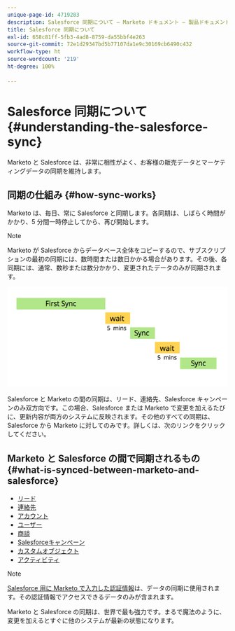 ```yaml
---
unique-page-id: 4719283
description: Salesforce 同期について — Marketo ドキュメント — 製品ドキュメント
title: Salesforce 同期について
exl-id: 658c81ff-5fb3-4ad8-8759-da55bbf4e263
source-git-commit: 72e1d29347bd5b77107da1e9c30169cb6490c432
workflow-type: ht
source-wordcount: '219'
ht-degree: 100%

---
```


# Salesforce 同期について {#understanding-the-salesforce-sync}

Marketo と Salesforce は、非常に相性がよく、お客様の販売データとマーケティングデータの同期を維持します。

## 同期の仕組み {#how-sync-works}

Marketo は、毎日、常に Salesforce と同期します。各同期は、しばらく時間がかかり、5 分間一時停止してから、再び開始します。

>[!NOTE]
>
>Marketo が Salesforce からデータベース全体をコピーするので、サブスクリプションの最初の同期には、数時間または数日かかる場合があります。その後、各同期には、通常、数秒または数分かかり、変更されたデータのみが同期されます。

![](assets/sync-illustration.png)

Salesforce と Marketo の間の同期は、リード、連絡先、Salesforce キャンペーンのみ双方向です。この場合、Salesforce または Marketo で変更を加えるたびに、更新内容が両方のシステムに反映されます。その他のすべての同期は、Salesforce から Marketo に対してのみです。詳しくは、次のリンクをクリックしてください。

## Marketo と Salesforce の間で同期されるもの {#what-is-synced-between-marketo-and-salesforce}

* [リード](/help/marketo/product-docs/crm-sync/salesforce-sync/sfdc-sync-details/sfdc-sync-lead-sync.md)
* [連絡先](/help/marketo/product-docs/crm-sync/salesforce-sync/sfdc-sync-details/sfdc-sync-contact-sync.md)
* [アカウント](/help/marketo/product-docs/crm-sync/salesforce-sync/sfdc-sync-details/sfdc-sync-account-sync.md)
* [ユーザー](/help/marketo/product-docs/crm-sync/salesforce-sync/sfdc-sync-details/sfdc-sync-lead-account-owner-sync.md)
* [商談](/help/marketo/product-docs/crm-sync/salesforce-sync/sfdc-sync-details/sfdc-sync-opportunity-sync.md)
* [Salesforceキャンペーン](/help/marketo/product-docs/crm-sync/salesforce-sync/sfdc-sync-details/sfdc-sync-campaign-sync.md)
* [カスタムオブジェクト](/help/marketo/product-docs/crm-sync/salesforce-sync/sfdc-sync-details/sfdc-sync-custom-object-sync.md)
* [アクティビティ](/help/marketo/product-docs/crm-sync/salesforce-sync/sfdc-sync-details/sfdc-sync-activity-sync.md)

>[!NOTE]
>
>[Salesforce 用に Marketo で入力した認証情報](/help/marketo/product-docs/crm-sync/salesforce-sync/setup/enterprise-unlimited-edition/step-2-of-3-create-a-salesforce-user-for-marketo-enterprise-unlimited.md)は、データの同期に使用されます。その認証情報でアクセスできるデータのみが含まれます。

Marketo と Salesforce の同期は、世界で最も強力です。まるで魔法のように、変更を加えるとすぐに他のシステムが最新の状態になります。
